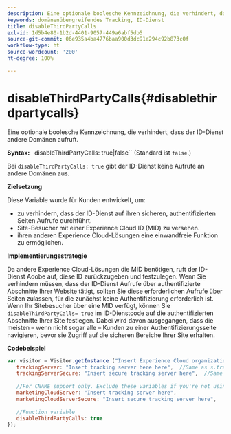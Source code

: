 ```yaml
---
description: Eine optionale boolesche Kennzeichnung, die verhindert, dass der ID-Dienst andere Domänen aufruft.
keywords: domänenübergreifendes Tracking, ID-Dienst
title: disableThirdPartyCalls
exl-id: 1d5b4e80-1b2d-4401-9057-449a6abf5db5
source-git-commit: 06e935a4ba4776baa900d3dc91e294c92b873c0f
workflow-type: ht
source-wordcount: '200'
ht-degree: 100%

---
```


# disableThirdPartyCalls{#disablethirdpartycalls}

Eine optionale boolesche Kennzeichnung, die verhindert, dass der ID-Dienst andere Domänen aufruft.

**Syntax:** ` `disableThirdPartyCalls: true|false`` (Standard ist `false`.)

Bei `disableThirdPartyCalls: true` gibt der ID-Dienst keine Aufrufe an andere Domänen aus.

**Zielsetzung**

Diese Variable wurde für Kunden entwickelt, um:

* zu verhindern, dass der ID-Dienst auf ihren sicheren, authentifizierten Seiten Aufrufe durchführt.
* Site-Besucher mit einer Experience Cloud ID (MID) zu versehen.
* ihren anderen Experience Cloud-Lösungen eine einwandfreie Funktion zu ermöglichen.

**Implementierungsstrategie**

Da andere Experience Cloud-Lösungen die MID benötigen, ruft der ID-Dienst Adobe auf, diese ID zurückzugeben und festzulegen. Wenn Sie verhindern müssen, dass der ID-Dienst Aufrufe über authentifizierte Abschnitte Ihrer Website tätigt, sollten Sie diese erforderlichen Aufrufe über Seiten zulassen, für die zunächst keine Authentifizierung erforderlich ist. Wenn Ihr Sitebesucher über eine MID verfügt, können Sie `disableThirdPartyCalls= true` im ID-Dienstcode auf die authentifizierten Abschnitte Ihrer Site festlegen. Dabei wird davon ausgegangen, dass die meisten – wenn nicht sogar alle – Kunden zu einer Authentifizierungsseite navigieren, bevor sie Zugriff auf die sicheren Bereiche Ihrer Site erhalten.

**Codebeispiel**

```js
var visitor = Visitor.getInstance ("Insert Experience Cloud organization ID here",{ 
   trackingServer: "Insert tracking server here here",  //Same as s.trackingServer 
   trackingServerSecure: "Insert secure tracking server here",  //Same as s.trackingServerSecure 
 
   //For CNAME support only. Exclude these variables if you're not using CNAME 
   marketingCloudServer: "Insert tracking server here", 
   marketingCloudServerSecure: "Insert secure tracking server here", 
 
   //Function variable 
   disableThirdPartyCalls: true 
}); 
```
